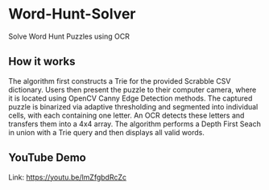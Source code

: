 # Word-Hunt-Solver
Solve Word Hunt Puzzles using OCR

## How it works
The algorithm first constructs a Trie for the provided Scrabble CSV dictionary. Users then present the puzzle to their computer camera, where it is located using OpenCV Canny Edge Detection methods. The captured puzzle is binarized via adaptive thresholding and segmented into individual cells, with each containing one letter. An OCR detects these letters and transfers them into a 4x4 array. The algorithm performs a Depth First Seach in union with a Trie query and then displays all valid words.

## YouTube Demo
Link: https://youtu.be/lmZfgbdRcZc 
